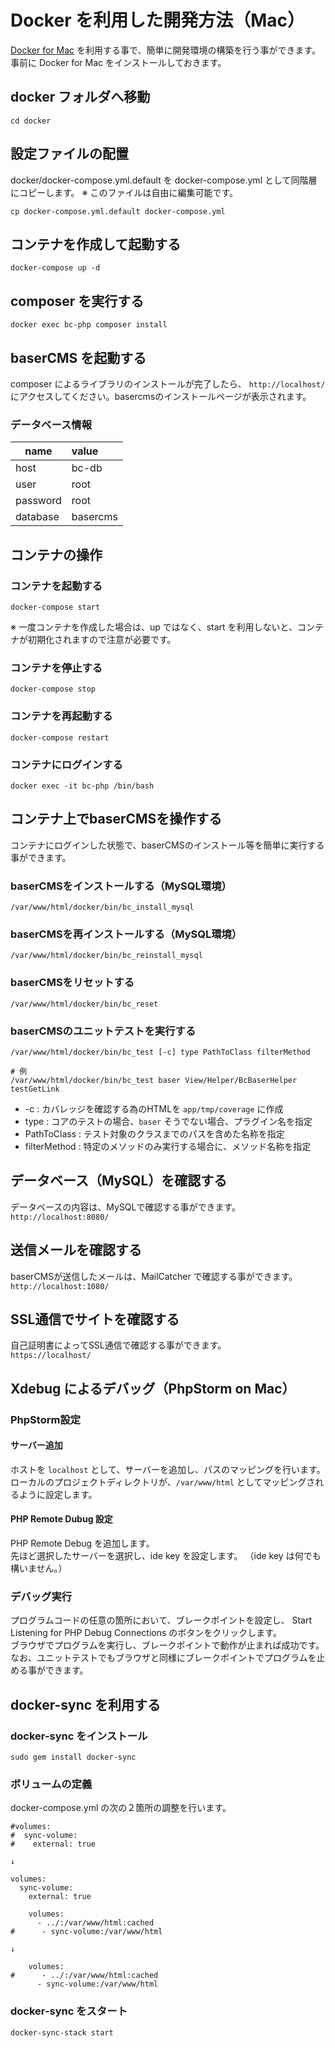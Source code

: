 # Docker を利用した開発方法（Mac）

[Docker for Mac](https://www.docker.com/docker-mac) を利用する事で、簡単に開発環境の構築を行う事ができます。  
事前に Docker for Mac をインストールしておきます。

## docker フォルダへ移動

```
cd docker
```

## 設定ファイルの配置

docker/docker-compose.yml.default を docker-compose.yml として同階層にコピーします。
※ このファイルは自由に編集可能です。

```
cp docker-compose.yml.default docker-compose.yml
```
 
## コンテナを作成して起動する

```
docker-compose up -d
```

## composer を実行する

```
docker exec bc-php composer install
```

## baserCMS を起動する

composer によるライブラリのインストールが完了したら、 `http://localhost/` にアクセスしてください。basercmsのインストールページが表示されます。

### データベース情報
| name | value |
|-----------|:------------|
| host | bc-db |
| user | root |
| password | root |
| database | basercms |

## コンテナの操作

### コンテナを起動する

```
docker-compose start
```
※ 一度コンテナを作成した場合は、up ではなく、start を利用しないと、コンテナが初期化されますので注意が必要です。

### コンテナを停止する

```
docker-compose stop
```

### コンテナを再起動する

```
docker-compose restart
```

### コンテナにログインする

```
docker exec -it bc-php /bin/bash
```

## コンテナ上でbaserCMSを操作する

コンテナにログインした状態で、baserCMSのインストール等を簡単に実行する事ができます。

### baserCMSをインストールする（MySQL環境）

```
/var/www/html/docker/bin/bc_install_mysql
```

### baserCMSを再インストールする（MySQL環境）

```
/var/www/html/docker/bin/bc_reinstall_mysql
```

### baserCMSをリセットする

```
/var/www/html/docker/bin/bc_reset
```

### baserCMSのユニットテストを実行する

```
/var/www/html/docker/bin/bc_test [-c] type PathToClass filterMethod

# 例
/var/www/html/docker/bin/bc_test baser View/Helper/BcBaserHelper testGetLink
```

- -c : カバレッジを確認する為のHTMLを `app/tmp/coverage` に作成
- type : コアのテストの場合、`baser` そうでない場合、プラグイン名を指定
- PathToClass : テスト対象のクラスまでのパスを含めた名称を指定
- filterMethod : 特定のメソッドのみ実行する場合に、メソッド名称を指定

## データベース（MySQL）を確認する
データベースの内容は、MySQLで確認する事ができます。  
`http://localhost:8080/`


## 送信メールを確認する

baserCMSが送信したメールは、MailCatcher で確認する事ができます。  
`http://localhost:1080/`


## SSL通信でサイトを確認する
自己証明書によってSSL通信で確認する事ができます。  
`https://localhost/`


## Xdebug によるデバッグ（PhpStorm on Mac）

### PhpStorm設定

#### サーバー追加

ホストを `localhost` として、サーバーを追加し、パスのマッピングを行います。
ローカルのプロジェクトディレクトリが、`/var/www/html` としてマッピングされるように設定します。

#### PHP Remote Dubug 設定

PHP Remote Debug を追加します。  
先ほど選択したサーバーを選択し、ide key を設定します。 （ide key は何でも構いません。）

### デバッグ実行

プログラムコードの任意の箇所において、ブレークポイントを設定し、 Start Listening for PHP Debug Connections のボタンをクリックします。  
ブラウザでプログラムを実行し、ブレークポイントで動作が止まれば成功です。  
なお、ユニットテストでもブラウザと同様にブレークポイントでプログラムを止める事ができます。

## docker-sync を利用する

### docker-sync をインストール

```
sudo gem install docker-sync
```

### ボリュームの定義
docker-compose.yml の次の２箇所の調整を行います。

```
#volumes:
#  sync-volume:
#    external: true

↓

volumes:
  sync-volume:
    external: true
```

```
    volumes:
      - ../:/var/www/html:cached
#      - sync-volume:/var/www/html

↓

    volumes:
#      - ../:/var/www/html:cached
      - sync-volume:/var/www/html
```

### docker-sync をスタート

```
docker-sync-stack start
```